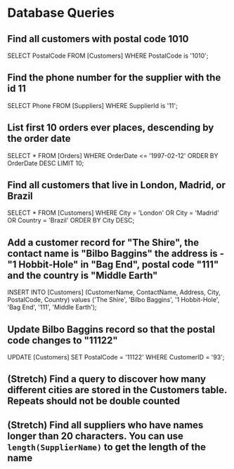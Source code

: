# Database Queries

## Find all customers with postal code 1010
SELECT PostalCode FROM [Customers] WHERE PostalCode is '1010';

## Find the phone number for the supplier with the id 11
SELECT Phone FROM [Suppliers] WHERE SupplierId is '11';

## List first 10 orders ever places, descending by the order date
SELECT * FROM [Orders] WHERE OrderDate <= '1997-02-12'
ORDER BY OrderDate DESC
LIMIT 10;

## Find all customers that live in London, Madrid, or Brazil
SELECT * FROM [Customers]
WHERE City = 'London'
OR City = 'Madrid'
OR Country = 'Brazil'
ORDER BY City DESC;

## Add a customer record for "The Shire", the contact name is "Bilbo Baggins" the address is -"1 Hobbit-Hole" in "Bag End", postal code "111" and the country is "Middle Earth"
INSERT INTO [Customers] (CustomerName, ContactName, Address, City, PostalCode, Country)
values ('The Shire', 'Bilbo Baggins', '1 Hobbit-Hole', 'Bag End', '111', 'Middle Earth');

## Update Bilbo Baggins record so that the postal code changes to "11122"
UPDATE [Customers] SET PostalCode = '11122'
WHERE CustomerID = '93';

## (Stretch) Find a query to discover how many different cities are stored in the Customers table. Repeats should not be double counted

## (Stretch) Find all suppliers who have names longer than 20 characters. You can use `length(SupplierName)` to get the length of the name
